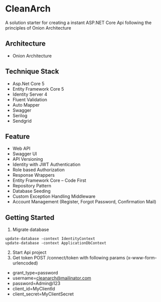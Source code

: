 # CleanArch
A solution starter for creating a instant ASP.NET Core Api following the principles of Onion Architecture

## Architecture
- Onion Architecture

## Technique Stack
- Asp.Net Core 5
- Entity Framework Core 5
- Identity Server 4
- Fluent Validation
- Auto Mapper
- Swagger
- Serilog
- Sendgrid

## Feature
- Web API
- Swagger UI 
- API Versioning
- Identity with JWT Authentication
- Role based Authorization
- Response Wrappers
- Entity Framework Core – Code First
- Repository Pattern
- Database Seeding
- Custom Exception Handling Middleware
- Account Management (Register, Forgot Password, Confirmation Mail)

## Getting Started
1. Migrate database
```
update-database -context IdentityContext
update-database -context ApplicationDbContext
```
2. Start Api project
3. Get token
POST <your-host>/connect/token with following params (x-www-form-urlencoded)
- grant_type=password
- username=cleanarch@mailinator.com
- password=Admin@123
- client_id=MyClientId
- client_secret=MyClientSecret
